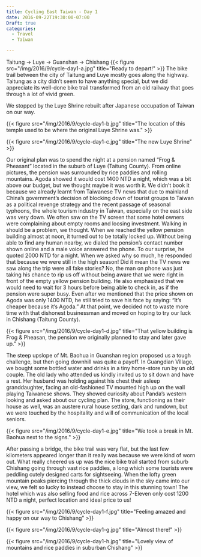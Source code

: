 ```yaml
---
title: Cycling East Taiwan - Day 1
date: 2016-09-22T19:30:00-07:00
Draft: true
categories:
  - Travel
  - Taiwan

---
```


Taitung -> Luye -> Guanshan -> Chishang
{{< figure src="/img/2016/9/cycle-day1-a.jpg" title="Ready to depart!" >}}
The bike trail between the city of Taitung and Luye mostly goes along the highway. Taitung as a city didn’t seem to have anything special, but we did appreciate its well-done bike trail transformed from an old railway that goes through a lot of vivid green.

We stopped by the Luye Shrine rebuilt after Japanese occupation of Taiwan on our way.

{{< figure src="/img/2016/9/cycle-day1-b.jpg" title="The location of this temple used to be where the original Luye Shrine was." >}}

{{< figure src="/img/2016/9/cycle-day1-c.jpg" title="The new Luye Shrine" >}}

Our original plan was to spend the night at a pension named “Frog & Pheasant” located in the suburb of Luye (Taitung County). From online pictures, the pension was surrounded by rice paddies and rolling mountains. Agoda showed it would cost 1400 NTD a night, which was a bit above our budget, but we thought maybe it was worth it. We didn’t book it because we already learnt from Taiwanese TV news that due to mainland China’s government’s decision of blocking down of tourist groups to Taiwan as a political revenge strategy and the recent passage of seasonal typhoons, the whole tourism industry in Taiwan, especially on the east side was very down. We often saw on the TV screen that some hotel owners were complaining about empty rooms and loosing investment. Walking in should be a problem, we thought. When we reached the yellow pension building almost at noon, it turned out to be totally locked up. Without being able to find any human nearby, we dialed the pension’s contact number shown online and a male voice answered the phone. To our surprise, he quoted 2000 NTD for a night. When we asked why so much, he responded that because we were still in the high season! Did it mean the TV news we saw along the trip were all fake stories? No, the man on phone was just taking his chance to rip us off without being aware that we were right in front of the empty yellow pension building. He also emphasized that we would need to wait for 3 hours before being able to check in, as if the pension were super busy. Even after we mentioned that the price shown on Agoda was only 1400 NTD, he still tried to save his face by saying: “It’s cheaper because it’s Agoda.” At that point, we decided not to waste more time with that dishonest businessman and moved on hoping to try our luck in Chishang (Taitung County).

{{< figure src="/img/2016/9/cycle-day1-d.jpg" title="That yellow building is Frog & Pheasan, the pension we originally planned to stay and later gave up." >}}

The steep upslope of Mt. Baohua in Guanshan region proposed us a tough challenge, but then going downhill was quite a payoff. In Guangdian Village, we bought some bottled water and drinks in a tiny home-store run by un old couple. The old lady who attended us kindly invited us to sit down and have a rest. Her husband was holding against his chest their asleep granddaughter, facing an old-fashioned TV mounted high up on the wall playing Taiwanese shows. They showed curiosity about Panda’s western looking and asked about our cycling plan. The store, functioning as their house as well, was an austere rural house setting, dark and rundown, but we were touched by the hospitality and will of communication of the local seniors.

{{< figure src="/img/2016/9/cycle-day1-e.jpg" title="We took a break in Mt. Baohua next to the signs." >}}

After passing a bridge, the bike trail was very flat, but the last few kilometers appeared longer than it really was because we were kind of worn out. What really cheered us up was the nice bike trail started from suburb Chishang going through vast rice paddies, a long which some tourists were peddling cutely designed carts for sightseeing. When the lofty green mountain peaks piercing through the thick clouds in the sky came into our view, we felt so lucky to instead choose to stay in this stunning town! The hotel which was also selling food and rice across 7-Eleven only cost 1200 NTD a night, perfect location and ideal price to us!

{{< figure src="/img/2016/9/cycle-day1-f.jpg" title="Feeling amazed and happy on our way to Chishang" >}}

{{< figure src="/img/2016/9/cycle-day1-g.jpg" title="Almost there!" >}}

{{< figure src="/img/2016/9/cycle-day1-h.jpg" title="Lovely view of mountains and rice paddies in suburban Chishang" >}}
